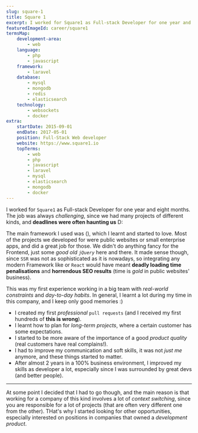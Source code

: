 ```yaml
---
slug: square-1
title: Square 1
excerpt: I worked for Square1 as Full-stack Developer for one year and eight months. The job was always challenging, since we had many projects of different kinds, and deadlines were often haunting us!
featuredImageId: career/square1
termsMap:
    development-area:
        - web
    language:
        - php
        - javascript
    framework:
        - laravel
    database:
        - mysql
        - mongodb
        - redis
        - elasticsearch
    technology:
        - websockets
        - docker
extra:
    startDate: 2015-09-01
    endDate: 2017-05-01
    position: Full-Stack Web developer
    website: https://www.square1.io
    topTerms:
        - web
        - php
        - javascript
        - laravel
        - mysql
        - elasticsearch
        - mongodb
        - docker
---
```


I worked for `Square1` as Full-stack Developer for one year and eight months. The job was always *challenging*, since we had many projects of different kinds, and **deadlines were often haunting us** D:

The main framework I used was [](laravel) ([](php)), which I learnt and started to love. Most of the projects we developed for were public websites or small enterprise apps, and [](laravel) did a great job for those. We didn't do anything fancy for the Frontend, just some _good old `jQuery`_ here and there. It made sense though, since `SSR` was not as sophisticated as it is nowadays, so integrating any modern Framework like [](vue) or `React` would have meant **deadly loading time penalisations** and **horrendous SEO results** (time is _gold_ in public websites' business).

This was my first experience working in a big team with _real-world constraints_ and _day-to-day habits_. In general, I learnt a lot during my time in this company, and I keep only good memories :)

* I created my first _professional_ `pull requests` (and I received my first hundreds of **this is wrong**).
* I learnt how to plan for _long-term projects_, where a certain customer has some expectations.
* I started to be more aware of the importance of a good _product quality_ (real customers have real complains!).
* I had to improve my communication and soft skills, it was not _just me_ anymore, and these things started to matter.
* After almost 2 years in a 100% business environment, I improved my skills as developer a lot, especially since I was surrounded by great devs (and better people).

---

At some point I decided that I had to go though, and the main reason is that working for a company of this kind involves a lot of _context switching_, since you are responsible for a lot of projects (that are often very different one from the other). THat's why I started looking for other opportunities, especially interested on positions in companies that owned a _development product_.